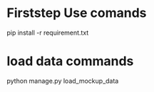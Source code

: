 # Firststep Use comands #
pip install -r requirement.txt

# load data commands #  
python manage.py load_mockup_data

